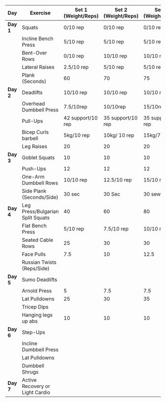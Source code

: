 
| **Day**   | **Exercise**                     | **Set 1 (Weight/Reps)** | **Set 2 (Weight/Reps)** | **Set 3 (Weight/Reps)** | **Cardio (Distance/Time)** |
| --------- | -------------------------------- | ----------------------- | ----------------------- | ----------------------- | -------------------------- |
| **Day 1** | Squats                           | 0/10 rep                | 0/10 rep                | 0/10 rep                | Jogging: 20-30 mins        |
|           | Incline Bench Press              | 5/10 rep                | 5/10 rep                | 5/10 rep                | 30 min/3.2 km              |
|           | Bent-Over Rows                   | 0/10 rep                | 10/10 rep               | 10/10 rep               |                            |
|           | Lateral Raises                   | 2.5/10 rep              | 5/10 rep                | 5/10 rep                |                            |
|           | Plank (Seconds)                  | 60                      | 70                      | 75                      |                            |
| **Day 2** | Deadlifts                        | 10/10 rep               | 10/10 rep               | 10/10 rep               | Jogging: 20 mins           |
|           | Overhead Dumbbell Press          | 7.5/10rep               | 10/10rep                | 15/10rep                | 30 min/3.70km              |
|           | Pull-Ups                         | 42 support/10 rep       | 35 support/10 rep       | 35 support/10 rep       |                            |
|           | Bicep Curls barbell              | 5kg/10 rep              | 10kg/ 10 rep            | 15kg/7 rep              |                            |
|           | Leg Raises                       | 20                      | 20                      | 20                      |                            |
| **Day 3** | Goblet Squats                    | 10                      | 10                      | 10                      | Jogging: 20-30 mins        |
|           | Push-Ups                         | 12                      | 12                      | 12                      | 30 min/3.7km               |
|           | One-Arm Dumbbell Rows            | 10/10 rep               | 12.5/10 rep             | 15/10 rep               |                            |
|           | Side Plank (Seconds/Side)        | 30 sec                  | 30 Sec                  | 30 sewc                 |                            |
| **Day 4** | Leg Press/Bulgarian Split Squats | 40                      | 60                      | 80                      | Jogging: 20-30 mins        |
|           | Flat Bench Press                 | 5/10 rep                | 7.5/10 rep              | 10/10 rep               | 30 min/3km                 |
|           | Seated Cable Rows                | 25                      | 30                      | 30                      |                            |
|           | Face Pulls                       | 7.5                     | 10                      | 12.5                    |                            |
|           | Russian Twists (Reps/Side)       |                         |                         |                         |                            |
| **Day 5** | Sumo Deadlifts                   |                         |                         |                         | Jogging: 20 mins           |
|           | Arnold Press                     | 5                       | 7.5                     | 7.5                     | 30 min/3.5km               |
|           | Lat Pulldowns                    | 25                      | 30                      | 35                      |                            |
|           | Tricep Dips                      |                         |                         |                         |                            |
|           | Hanging legs up abs              | 10                      | 10                      | 10                      |                            |
| **Day 6** | Step-Ups                         |                         |                         |                         | Jogging: 25-30 mins        |
|           | Incline Dumbbell Press           |                         |                         |                         |                            |
|           | Lat Pulldowns                    |                         |                         |                         |                            |
|           | Dumbbell Shrugs                  |                         |                         |                         |                            |
| **Day 7** | Active Recovery or Light Cardio  |                         |                         |                         | Light Jogging: 20-30 mins  |
